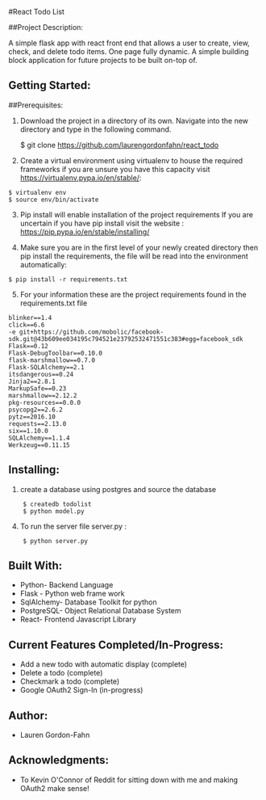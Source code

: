 #React Todo List

##Project Description:

A simple flask app with react front end that allows a user to create, view, check, and delete todo items. One page fully dynamic. A simple building block application for future projects to be built on-top of.

## Getting Started:

##Prerequisites:

1) Download the project in a directory of its own. Navigate into the new directory and type in the following command.  

    $ git clone https://github.com/laurengordonfahn/react_todo

2) Create a virtual environment using virtualenv to house the required frameworks if you are unsure you have this capacity visit https://virtualenv.pypa.io/en/stable/: 

```
$ virtualenv env
$ source env/bin/activate
```

3) Pip install will enable installation of the project requirements
If you are uncertain if you have pip install visit the website : https://pip.pypa.io/en/stable/installing/

4) Make sure you are in the first level of your newly created directory then pip install the requirements, the file will be read into the environment automatically:

```
$ pip install -r requirements.txt
```

5) For your information these are the project requirements found in the requirements.txt file

```
blinker==1.4
click==6.6
-e git+https://github.com/mobolic/facebook-sdk.git@43b609ee034195c794521e23792532471551c383#egg=facebook_sdk
Flask==0.12
Flask-DebugToolbar==0.10.0
flask-marshmallow==0.7.0
Flask-SQLAlchemy==2.1
itsdangerous==0.24
Jinja2==2.8.1
MarkupSafe==0.23
marshmallow==2.12.2
pkg-resources==0.0.0
psycopg2==2.6.2
pytz==2016.10
requests==2.13.0
six==1.10.0
SQLAlchemy==1.1.4
Werkzeug==0.11.15
```

## Installing:
1) create a database using postgres and source the database
``` 
    $ createdb todolist
    $ python model.py
```

4) To run the server file server.py :
``` 
    $ python server.py
```

## Built With:
* Python- Backend Language
* Flask - Python web frame work
* SqlAlchemy- Database Toolkit for python
* PostgreSQL- Object Relational Database System
* React- Frontend Javascript Library

## Current Features Completed/In-Progress:
* Add a new todo with automatic display (complete)
* Delete a todo (complete)
* Checkmark a todo (complete)
* Google OAuth2 Sign-In (in-progress)


## Author:
* Lauren Gordon-Fahn

## Acknowledgments:
* To Kevin O'Connor of Reddit for sitting down with me and making OAuth2 make sense!
